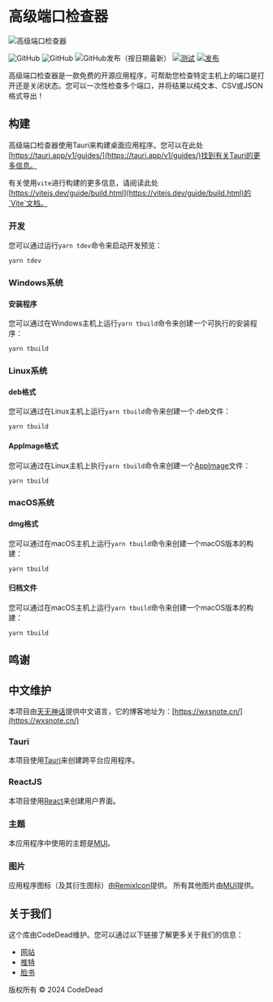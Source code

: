 # 高级端口检查器

![高级端口检查器](https://i.imgur.com/4q23oXj.png)

![GitHub](https://img.shields.io/badge/language-JavaScript+Rust-green)
![GitHub](https://img.shields.io/github/license/CodeDead/Advanced-PortChecker)
![GitHub发布（按日期最新）](https://img.shields.io/github/v/release/CodeDead/Advanced-PortChecker)
[![测试](https://github.com/CodeDead/Advanced-PortChecker/actions/workflows/test.yml/badge.svg)](https://github.com/CodeDead/Advanced-PortChecker/actions/workflows/test.yml)
[![发布](https://github.com/CodeDead/Advanced-PortChecker/actions/workflows/release.yml/badge.svg)](https://github.com/CodeDead/Advanced-PortChecker/actions/workflows/release.yml)

高级端口检查器是一款免费的开源应用程序，可帮助您检查特定主机上的端口是打开还是关闭状态。您可以一次性检查多个端口，并将结果以纯文本、CSV或JSON格式导出！

## 构建

高级端口检查器使用Tauri来构建桌面应用程序。您可以在此处[https://tauri.app/v1/guides/](https://tauri.app/v1/guides/)找到有关Tauri的更多信息。

有关使用`vite`进行构建的更多信息，请阅读此处[https://vitejs.dev/guide/build.html](https://vitejs.dev/guide/build.html)的`Vite`文档。

### 开发

您可以通过运行`yarn tdev`命令来启动开发预览：
```shell
yarn tdev
```

### Windows系统

#### 安装程序

您可以通过在Windows主机上运行`yarn tbuild`命令来创建一个可执行的安装程序：
```shell
yarn tbuild
```

### Linux系统

#### deb格式

您可以通过在Linux主机上运行`yarn tbuild`命令来创建一个.deb文件：
```shell
yarn tbuild
```

#### AppImage格式

您可以通过在Linux主机上执行`yarn tbuild`命令来创建一个[AppImage](https://appimage.github.io/)文件：
```shell
yarn tbuild
```

### macOS系统

#### dmg格式

您可以通过在macOS主机上运行`yarn tbuild`命令来创建一个macOS版本的构建：
```shell
yarn tbuild
```

#### 归档文件

您可以通过在macOS主机上运行`yarn tbuild`命令来创建一个macOS版本的构建：
```shell
yarn tbuild
```

## 鸣谢

## 中文维护
本项目由[天无神话](https://github.com/2031301686)提供中文语言，它的博客地址为：[https://wxsnote.cn/](https://wxsnote.cn/)

### Tauri
本项目使用[Tauri](https://tauri.app/)来创建跨平台应用程序。

### ReactJS
本项目使用[React](https://reactjs.org/)来创建用户界面。

### 主题
本应用程序中使用的主题是[MUI](https://mui.com/)。

### 图片
应用程序图标（及其衍生图标）由[RemixIcon](https://remixicon.com/)提供。
所有其他图片由[MUI](https://mui.com/material-ui/material-icons/)提供。

## 关于我们
这个库由CodeDead维护。您可以通过以下链接了解更多关于我们的信息：
* [网站](https://codedead.com/)
* [推特](https://twitter.com/C0DEDEAD/)
* [脸书](https://facebook.com/deadlinecodedead/)

版权所有 © 2024 CodeDead 
